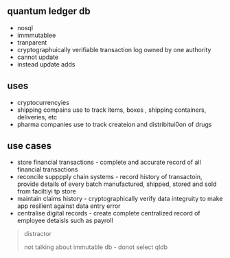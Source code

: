 ## quantum ledger db

* nosql
* immmutablee
* tranparent 
* cryptographuically verifiable transaction log owned by one authority
* cannot update
* instead update adds

## uses

* cryptocurrencyies
* shipping compains use to track items, boxes , shipping containers, deliveries, etc
* pharma companies use to track createion and distribitui0on of drugs

## use cases

* store financial transactions - complete and accurate record of all financial transactions
* reconcile supppply chain systems - record history of transactoin, provide details of every batch manufactured, shipped, stored and sold from faciltiyi tp store
* maintain claims history - cryptographically verify data integruity to make app resilient against data entry error
* centralise digital records - create complete centralized record of employee detaisls such as payroll

> distractor
>
> not talking about immutable db - donot select qldb